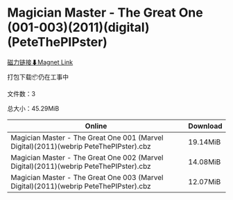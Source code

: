 # Magician Master - The Great One (001-003)(2011)(digital)(PeteThePIPster)

[磁力链接⬇Magnet Link](magnet:?xt=urn:btih:a3f33c8c1a93745ba0be9890c425aa77434d99f4&dn=Magician%20Master%20-%20The%20Great%20One%20%28001-003%29%282011%29%28digital%29%28PeteThePIPster%29)

打包下载📦仍在工事中

文件数：3

总大小：45.29MiB

Online | Download
--- | ---
Magician Master - The Great One 001 (Marvel Digital)(2011)(webrip PeteThePIPster).cbz | 19.14MiB
Magician Master - The Great One 002 (Marvel Digital)(2011)(webrip PeteThePIPster).cbz | 14.08MiB
Magician Master - The Great One 003 (Marvel Digital)(2011)(webrip PeteThePIPster).cbz | 12.07MiB